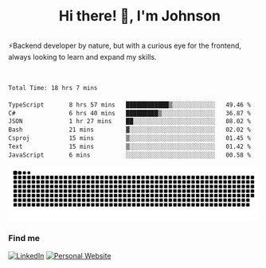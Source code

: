 <div id="user-content-toc">
  <ul align="center">
    <summary><h1 style="display: inline-block">Hi there! 👋, I'm Johnson</h1></summary>
  </ul>
</div>

⚡Backend developer by nature, but with a curious eye for the frontend, always looking to learn and expand my skills.

<br>


<!--START_SECTION:waka-->

```txt
Total Time: 18 hrs 7 mins

TypeScript       8 hrs 57 mins   ████████████▒░░░░░░░░░░░░   49.46 %
C#               6 hrs 40 mins   █████████▒░░░░░░░░░░░░░░░   36.87 %
JSON             1 hr 27 mins    ██░░░░░░░░░░░░░░░░░░░░░░░   08.02 %
Bash             21 mins         ▓░░░░░░░░░░░░░░░░░░░░░░░░   02.02 %
Csproj           15 mins         ▒░░░░░░░░░░░░░░░░░░░░░░░░   01.45 %
Text             15 mins         ▒░░░░░░░░░░░░░░░░░░░░░░░░   01.42 %
JavaScript       6 mins          ░░░░░░░░░░░░░░░░░░░░░░░░░   00.58 %
```

<!--END_SECTION:waka-->


<img  src="https://github.com/1999AZZAR/1999AZZAR/blob/main/resources/img/grid-snake.svg"
       alt="snake" /></a>

### Find me
<a href="https://www.linkedin.com/in/dusabe-johnson" target="_blank"><img src="https://img.shields.io/badge/LinkedIn-%230077B5.svg?&style=flat&logo=linkedin&logoColor=white" alt="LinkedIn"></a>
‎‎ [![Personal Website](https://img.shields.io/badge/visit-Johnson.rw-blue)](https://johnson.rw/)
